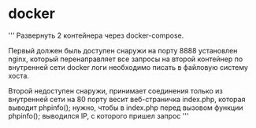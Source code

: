 # docker
''' Развернуть 2 контейнера через docker-compose.

Первый должен быль доступен снаружи на порту 8888 установлен nginx, который перенаправляет все запросы на второй контейнер по внутренней сети docker логи необходимо писать в файловую систему хоста.

Второй недоступен снаружи, принимает соединения только из внутренней сети на 80 порту весит веб-страничка index.php, которая выводит phpinfo(); нужно, чтобы в index.php перед вызовом функции phpinfo(); выводился IP, с которого пришел запрос '''
